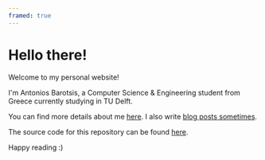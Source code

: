 ```yaml
---
framed: true
---
```


# Hello there!

Welcome to my personal website! 

I'm Antonios Barotsis, a Computer Science & Engineering student from Greece
currently studying in TU Delft.

You can find more details about me [here](./about). I also write [blog posts sometimes](./posts).

The source code for this repository can be found 
[here](https://github.com/AntoniosBarotsis/antoniosbarotsis.github.io).

Happy reading :)
